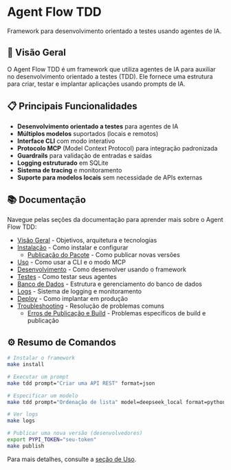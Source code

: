 # Agent Flow TDD

Framework para desenvolvimento orientado a testes usando agentes de IA.

## 🚀 Visão Geral

O Agent Flow TDD é um framework que utiliza agentes de IA para auxiliar no desenvolvimento orientado a testes (TDD). Ele fornece uma estrutura para criar, testar e implantar aplicações usando prompts de IA.

## 📋 Principais Funcionalidades

- **Desenvolvimento orientado a testes** para agentes de IA
- **Múltiplos modelos** suportados (locais e remotos)
- **Interface CLI** com modo interativo
- **Protocolo MCP** (Model Context Protocol) para integração padronizada
- **Guardrails** para validação de entradas e saídas
- **Logging estruturado** em SQLite
- **Sistema de tracing** e monitoramento
- **Suporte para modelos locais** sem necessidade de APIs externas

## 📚 Documentação

Navegue pelas seções da documentação para aprender mais sobre o Agent Flow TDD:

- [Visão Geral](overview/README.md) - Objetivos, arquitetura e tecnologias
- [Instalação](installation/README.md) - Como instalar e configurar
  - [Publicação do Pacote](installation/README.md#publicação-do-pacote) - Como publicar novas versões
- [Uso](usage/README.md) - Como usar a CLI e o modo MCP
- [Desenvolvimento](development/README.md) - Como desenvolver usando o framework
- [Testes](testing/README.md) - Como testar seus agentes
- [Banco de Dados](database/README.md) - Estrutura e gerenciamento do banco de dados
- [Logs](logs/README.md) - Sistema de logging e monitoramento
- [Deploy](deployment/README.md) - Como implantar em produção
- [Troubleshooting](troubleshooting/README.md) - Resolução de problemas comuns
  - [Erros de Publicação e Build](troubleshooting/common-errors.md#erros-de-publicação-e-build) - Problemas específicos de build e publicação

## ⚙️ Resumo de Comandos

```bash
# Instalar o framework
make install

# Executar um prompt
make tdd prompt="Criar uma API REST" format=json

# Especificar um modelo
make tdd prompt="Ordenação de lista" model=deepseek_local format=python

# Ver logs
make logs

# Publicar uma nova versão (desenvolvedores)
export PYPI_TOKEN="seu-token"
make publish
```

Para mais detalhes, consulte a [seção de Uso](usage/README.md). 

